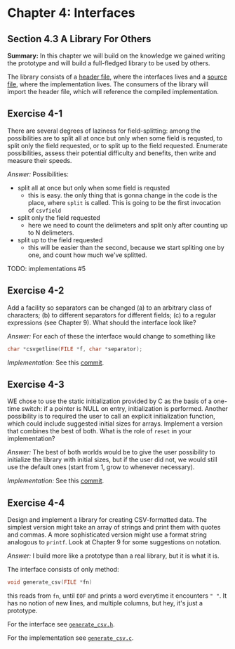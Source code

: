 # Chapter 4: Interfaces

## Section 4.3 A Library For Others

**Summary:** In this chapter we will build on the knowledge we gained writing the prototype and will build a full-fledged
library to be used by others.

The library consists of a [header file](csv.h), where the interfaces lives
and a [source file](csv.c), where the implementation lives. The consumers of the library will import the header file,
which will reference the compiled implementation.

## Exercise 4-1

There are several degrees of laziness for field-splitting: among the possibilities are to split all
at once but only when some field is requsted, to split only the field requested, or to split up to
the field requested. Enumerate possibilities, assess their potential difficulty and benefits,
then write and measure their speeds.

_Answer:_ Possibilities:

- split all at once but only when some field is requsted
  - this is easy. the only thing that is gonna change in the code is the place, where `split` is called.
    This is going to be the first invocation of `csvfield`
- split only the field requested
  - here we need to count the delimeters and split only after counting up to N delimeters.
- split up to the field requested
  - this will be easier than the second, because we start spliting one by one, and count how much we've splitted.

TODO: implementations #5

## Exercise 4-2

Add a facility so separators can be changed
(a) to an arbitrary class of characters;
(b) to different separators for different fields;
(c) to a regular expressions (see Chapter 9).
What should the interface look like?

_Answer:_ For each of these the interface would change to something like

```c
char *csvgetline(FILE *f, char *separator);
```

_Implementation:_ See this [commit](https://github.com/asankov/the-practice-of-programming/commit/a17b9876cd918e988d383993ee0a4003d958da4b).

## Exercise 4-3

WE chose to use the static initialization provided by C as the basis of a one-time switch:
if a pointer is NULL on entry, initialization is performed. Another possibility is to required the user to call an explicit
initialization function, which could include suggested initial sizes for arrays.
Implement a version that combines the best of both. What is the role of `reset` in your implementation?

_Answer:_ The best of both worlds would be to give the user possibility to initialize the library with initial sizes,
but if the user did not, we would still use the default ones (start from 1, grow to whenever necessary).

_Implementation:_ See this [commit](https://github.com/asankov/the-practice-of-programming/commit/e6b9cb4315c5b184011fe6a80eb44c3d6699f690).

## Exercise 4-4

Design and implement a library for creating CSV-formatted data. The simplest version might take an array of strings
and print them with quotes and commas. A more sophisticated version might use a format string analogous to `printf`.
Look at Chapter 9 for some suggestions on notation.

_Answer:_ I build more like a prototype than a real library, but it is what it is.

The interface consists of only method:

```c
void generate_csv(FILE *fn)
```

this reads from `fn`, until `EOF` and prints a word everytime it encounters `" "`. It has no notion of new lines, and multiple columns, but hey, it's just a prototype.

For the interface see [`generate_csv.h`](generate_csv.h).

For the implementation see [`generate_csv.c`](generate_csv.h).
